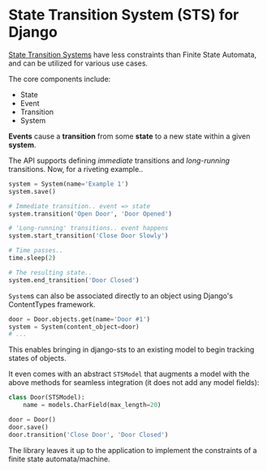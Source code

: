 # State Transition System (STS) for Django

[State Transition Systems][1] have less constraints than Finite State
Automata, and can be utilized for various use cases.

The core components include:

- State
- Event
- Transition
- System

**Events** cause a **transition** from some **state** to a new state within
a given **system**.

The API supports defining _immediate_ transitions and _long-running_
transitions. Now, for a riveting example..

```python
system = System(name='Example 1')
system.save()

# Immediate transition.. event => state
system.transition('Open Door', 'Door Opened')

# 'Long-running' transitions.. event happens
system.start_transition('Close Door Slowly')

# Time passes..
time.sleep(2)

# The resulting state..
system.end_transition('Door Closed')
```

`System`s can also be associated directly to an object using Django's
ContentTypes framework.

```python
door = Door.objects.get(name='Door #1')
system = System(content_object=door)
# ...
```

This enables bringing in django-sts to an existing model to begin tracking
states of objects.

It even comes with an abstract `STSModel` that augments a model with the above
methods for seamless integration (it does not add any model fields):

```python
class Door(STSModel):
    name = models.CharField(max_length=20)

door = Door()
door.save()
door.transition('Close Door', 'Door Closed')
```

The library leaves it up to the application to implement the constraints of a
finite state automata/machine.

[1]: http://en.wikipedia.org/wiki/State_transition_system
